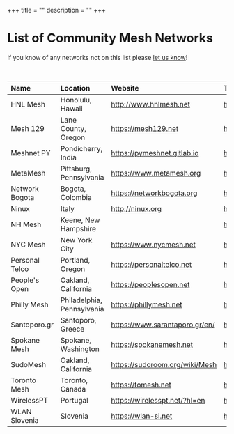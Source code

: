+++
title = ""
description = ""
+++

# List of Community Mesh Networks

If you know of any networks not on this list please <a href="mailto:contact@meshcenter.org">let us know</a>!

<br />

| Name           | Location                   | Website                          | Twitter                              |
| :------------- | :------------------------- | :------------------------------- | :----------------------------------- |
| HNL Mesh       | Honolulu, Hawaii           | <http://www.hnlmesh.net>         | <https://twitter.com/HNLMesh>        |
| Mesh 129       | Lane County, Oregon        | <https://mesh129.net>            | <https://twitter.com/mesh129net>     |
| Meshnet PY     | Pondicherry, India         | <https://pymeshnet.gitlab.io>    | <https://twitter.com/pymesh>         |
| MetaMesh       | Pittsburg, Pennsylvania    | <https://www.metamesh.org>       | <https://twitter.com/MetaMeshWC>     |
| Network Bogota | Bogota, Colombia           | <https://networkbogota.org>      | <https://twitter.com/Network_Bogota> |
| Ninux          | Italy                      | <http://ninux.org>               | <https://twitter.com/ninuxorg>       |
| NH Mesh        | Keene, New Hampshire       |                                  | <https://twitter.com/nhmesh_org>     |
| NYC Mesh       | New York City              | <https://www.nycmesh.net>        | <https://twitter.com/nycmesh>        |
| Personal Telco | Portland, Oregon           | <https://personaltelco.net>      | <https://twitter.com/personaltelco>  |
| People's Open  | Oakland, California        | <https://peoplesopen.net>        | <https://twitter.com/pplsopennet>    |
| Philly Mesh    | Philadelphia, Pennsylvania | <https://phillymesh.net>         | <https://twitter.com/phillymesh>     |
| Santoporo.gr   | Santoporo, Greece          | <https://www.sarantaporo.gr/en/> | <https://twitter.com/Sarantaporogr>  |
| Spokane Mesh   | Spokane, Washington        | <https://spokanemesh.net>        | <https://twitter.com/spokanemesh>    |
| SudoMesh       | Oakland, California        | <https://sudoroom.org/wiki/Mesh> | <https://twitter.com/sudomesh>       |
| Toronto Mesh   | Toronto, Canada            | <https://tomesh.net>             | <https://twitter.com/tomeshnet>      |
| WirelessPT     | Portugal                   | <https://wirelesspt.net/?hl=en>  | <https://twitter.com/wirelesspt>     |
| WLAN Slovenia  | Slovenia                   | <https://wlan-si.net>            | <https://twitter.com/wlanslovenija>  |
